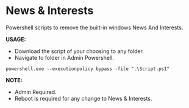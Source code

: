 # News & Interests

Powershell scripts to remove the built-in windows News And Interests.

**USAGE:** 
- Download the script of your choosing to any folder. 
- Navigate to folder in Admin Powershell. 

```console
powershell.exe --executionpolicy bypass -file ".\Script.ps1"
```

**NOTE:** 
- Admin Required.
- Reboot is required for any change to News & Interests.